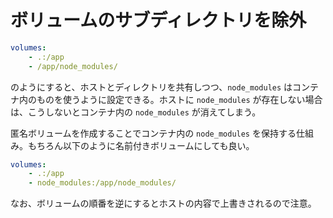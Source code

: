# ボリュームのサブディレクトリを除外

```yaml
volumes:
    - .:/app
    - /app/node_modules/
```

のようにすると、ホストとディレクトリを共有しつつ、`node_modules` はコンテナ内のものを使うように設定できる。ホストに `node_modules` が存在しない場合は、こうしないとコンテナ内の `node_modules` が消えてしまう。

匿名ボリュームを作成することでコンテナ内の `node_modules` を保持する仕組み。もちろん以下のように名前付きボリュームにしても良い。

```yaml
volumes:
    - .:/app
    - node_modules:/app/node_modules/
```

なお、ボリュームの順番を逆にするとホストの内容で上書きされるので注意。
